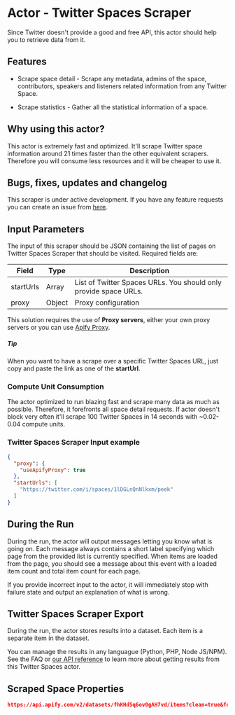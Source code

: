 # Actor - Twitter Spaces Scraper

Since Twitter doesn't provide a good and free API, this actor should help you to retrieve data from it.

## Features

-   Scrape space detail - Scrape any metadata, admins of the space, contributors, speakers and listeners related information from any Twitter Space.

- Scrape statistics - Gather all the statistical information of a space.

## Why using this actor?

This actor is extremely fast and optimized. It'll scrape Twitter space information around 21 times faster than the other equivalent scrapers. Therefore you will consume less resources and it will be cheaper to use it.

## Bugs, fixes, updates and changelog

This scraper is under active development. If you have any feature requests you can create an issue from [here](https://github.com/epctex/twitter-spaces-scraper/issues).

## Input Parameters

The input of this scraper should be JSON containing the list of pages on Twitter Spaces Scraper that should be visited. Required fields are:

| Field                | Type    | Description                                                                                                                                                                                                    |
| -------------------- | ------- | -------------------------------------------------------------------------------------------------------------------------------------------------------------------------------------------------------------- |
| startUrls            | Array   |  List of Twitter Spaces URLs. You should only provide space URLs.                                                                                                                 |
| proxy                | Object  | Proxy configuration                                                                                                                                                                                            |

This solution requires the use of **Proxy servers**, either your own proxy servers or you can use [Apify Proxy](https://www.apify.com/docs/proxy).

##### Tip

When you want to have a scrape over a specific Twitter Spaces URL, just copy and paste the link as one of the **startUrl**.

### Compute Unit Consumption

The actor optimized to run blazing fast and scrape many data as much as possible. Therefore, it forefronts all space detail requests. If actor doesn't block very often it'll scrape 100 Twitter Spaces in 14 seconds with ~0.02-0.04 compute units.

### Twitter Spaces Scraper Input example

```json
{
  "proxy": {
    "useApifyProxy": true
  },
  "startUrls": [
    "https://twitter.com/i/spaces/1lDGLnQnNlkxm/peek"
  ]
}

```

## During the Run

During the run, the actor will output messages letting you know what is going on. Each message always contains a short label specifying which page from the provided list is currently specified.
When items are loaded from the page, you should see a message about this event with a loaded item count and total item count for each page.

If you provide incorrect input to the actor, it will immediately stop with failure state and output an explanation of what is wrong.

## Twitter Spaces Scraper Export

During the run, the actor stores results into a dataset. Each item is a separate item in the dataset.

You can manage the results in any languague (Python, PHP, Node JS/NPM). See the FAQ or <a href="https://www.apify.com/docs/api" target="blank">our API reference</a> to learn more about getting results from this Twitter Spaces actor.

## Scraped Space Properties

```json
https://api.apify.com/v2/datasets/fhKHd5q6ov0gAH7vd/items?clean=true&format=json
```
